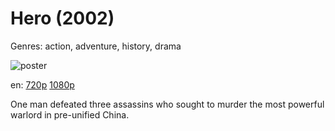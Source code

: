 # Hero (2002)

Genres: action, adventure, history, drama

![poster](http://image.tmdb.org/t/p/w500/xkJnow23eDxwQXB0iIWAWkBF47y.jpg)

en:
  [720p](magnet:?xt=urn:btih:D230E094B16DFBAD06B9C1A8FCCCBAE3247CED01&tr=udp://glotorrents.pw:6969/announce&tr=udp://tracker.opentrackr.org:1337/announce&tr=udp://torrent.gresille.org:80/announce&tr=udp://tracker.openbittorrent.com:80&tr=udp://tracker.coppersurfer.tk:6969&tr=udp://tracker.leechers-paradise.org:6969&tr=udp://p4p.arenabg.ch:1337&tr=udp://tracker.internetwarriors.net:1337)
  [1080p](magnet:?xt=urn:btih:9244016948F0350F5D5E7849C8623ADAF89271AE&tr=udp://glotorrents.pw:6969/announce&tr=udp://tracker.opentrackr.org:1337/announce&tr=udp://torrent.gresille.org:80/announce&tr=udp://tracker.openbittorrent.com:80&tr=udp://tracker.coppersurfer.tk:6969&tr=udp://tracker.leechers-paradise.org:6969&tr=udp://p4p.arenabg.ch:1337&tr=udp://tracker.internetwarriors.net:1337)
  


One man defeated three assassins who sought to murder the most powerful warlord in pre-unified China.